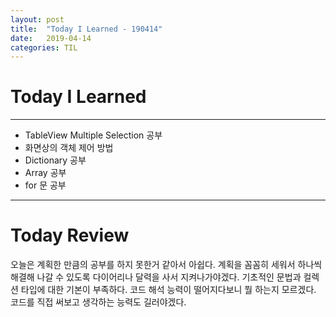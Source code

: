 ```yaml
---
layout: post
title:  "Today I Learned - 190414"
date:   2019-04-14
categories: TIL
---
```


# Today I Learned

---

- TableView Multiple Selection 공부
- 화면상의 객체 제어 방법
- Dictionary 공부
- Array 공부
- for 문 공부

---

# Today Review
오늘은 계획한 만큼의 공부를 하지 못한거 같아서 아쉽다.
계획을 꼼꼼히 세워서 하나씩 해결해 나갈 수 있도록 다이어리나 달력을 사서 지켜나가야겠다.
기초적인 문법과 컬렉션 타입에 대한 기본이 부족하다.
코드 해석 능력이 떨어지다보니 뭘 하는지 모르겠다.
코드를 직접 써보고 생각하는 능력도 길러야겠다.
